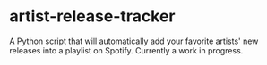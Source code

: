 # artist-release-tracker

A Python script that will automatically add your favorite artists' new releases into a playlist on Spotify. Currently a work in progress.